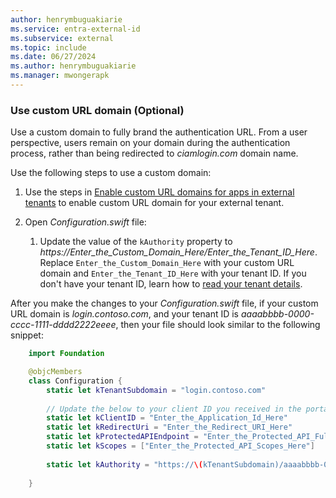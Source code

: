 ```yaml
---
author: henrymbuguakiarie
ms.service: entra-external-id
ms.subservice: external
ms.topic: include
ms.date: 06/27/2024
ms.author: henrymbuguakiarie
ms.manager: mwongerapk
---
```


### Use custom URL domain (Optional)

Use a custom domain to fully brand the authentication URL. From a user perspective, users remain on your domain during the authentication process, rather than being redirected to *ciamlogin.com* domain name.

Use the following steps to use a custom domain:

1. Use the steps in [Enable custom URL domains for apps in external tenants](../how-to-custom-url-domain.md) to enable custom URL domain for your external tenant.

1. Open *Configuration.swift* file:
    1. Update the value of the `kAuthority` property to *https://Enter_the_Custom_Domain_Here/Enter_the_Tenant_ID_Here*. Replace `Enter_the_Custom_Domain_Here` with your custom URL domain and `Enter_the_Tenant_ID_Here` with your tenant ID. If you don't have your tenant ID, learn how to [read your tenant details](../how-to-create-external-tenant-portal.md#get-the-external-tenant-details). 
    
After you make the changes to your *Configuration.swift* file, if your custom URL domain is *login.contoso.com*, and your tenant ID is *aaaabbbb-0000-cccc-1111-dddd2222eeee*, then your file should look similar to the following snippet:

```swift
    import Foundation

    @objcMembers
    class Configuration {
        static let kTenantSubdomain = "login.contoso.com"
        
        // Update the below to your client ID you received in the portal.
        static let kClientID = "Enter_the_Application_Id_Here"
        static let kRedirectUri = "Enter_the_Redirect_URI_Here"
        static let kProtectedAPIEndpoint = "Enter_the_Protected_API_Full_URL_Here"
        static let kScopes = ["Enter_the_Protected_API_Scopes_Here"]
        
        static let kAuthority = "https://\(kTenantSubdomain)/aaaabbbb-0000-cccc-1111-dddd2222eeee"
    
    }
```